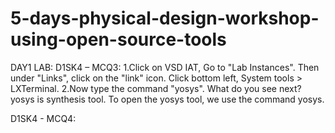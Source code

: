 # 5-days-physical-design-workshop-using-open-source-tools
DAY1 LAB:
D1SK4 – MCQ3:
1.Click on VSD IAT, Go to "Lab Instances". Then under "Links", click on the "link" 	icon. Click bottom left, System tools > LXTerminal.
2.Now type the command "yosys". What do you see next?
yosys is synthesis tool. To open the yosys tool, we use the command yosys. 
 
D1SK4 - MCQ4:
